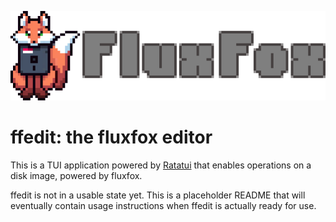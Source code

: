![image](../../doc/img/fluxfox_logo.png)

# ffedit: the fluxfox editor

This is a TUI application powered by [Ratatui](https://ratatui.rs/) that enables operations on a disk image, powered by
fluxfox.

ffedit is not in a usable state yet. This is a placeholder README that will eventually contain usage instructions when
ffedit is actually ready for use.
